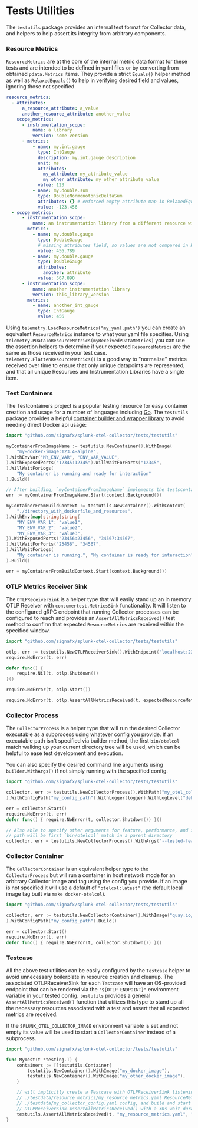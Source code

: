 # Tests Utilities

The `testutils` package provides an internal test format for Collector data, and helpers to help assert its integrity
from arbitrary components.

### Resource Metrics

`ResourceMetrics` are at the core of the internal metric data format for these tests and are intended to be defined
in yaml files or by converting from obtained `pdata.Metrics` items.  They provide a strict `Equals()` helper method as
well as `RelaxedEquals()` to help in verifying desired field and values, ignoring those not specified.

```yaml
resource_metrics:
  - attributes:
      a_resource_attribute: a_value
      another_resource_attribute: another_value
    scope_metrics:
      - instrumentation_scope:
          name: a library
          version: some version
      - metrics:
          - name: my.int.gauge
            type: IntGauge
            description: my.int.gauge description
            unit: ms
            attributes:
              my_attribute: my_attribute_value
              my_other_attribute: my_other_attribute_value
            value: 123
          - name: my.double.sum
            type: DoubleNonmonotonicDeltaSum
            attributes: {} # enforced empty attribute map in RelaxedEquals() (only point with no attributes matches)
            value: -123.456
  - scope_metrics:
      - instrumentation_scope:
          name: an instrumentation library from a different resource without attributes
        metrics:
          - name: my.double.gauge
            type: DoubleGauge
            # missing attributes field, so values are not compared in RelaxedEquals() (any attribute values are accepted)
            value: 456.789
          - name: my.double.gauge
            type: DoubleGauge
            attributes:
              another: attribute
            value: 567.890
      - instrumentation_scope:
          name: another instrumentation library
          version: this_library_version
        metrics:
          - name: another_int_gauge
            type: IntGauge
            value: 456
```

Using `telemetry.LoadResourceMetrics("my_yaml.path")` you can create an equivalent `ResourceMetrics` instance to what your yaml file specifies.
Using `telemetry.PDataToResourceMetrics(myReceivedPDataMetrics)` you can use the assertion helpers to determine if your expected
`ResourceMetrics` are the same as those received in your test case. `telemetry.FlattenResourceMetrics()` is a good way to "normalize"
metrics received over time to ensure that only unique datapoints are represented, and that all unique Resources and
Instrumentation Libraries have a single item.

### Test Containers

The Testcontainers project is a popular testing resource for easy container creation and usage for a number of languages
including [Go](https://github.com/testcontainers/testcontainers-go).  The `testutils` package provides a helpful [container
builder and wrapper library](./container.go) to avoid needing direct Docker api usage:

```go
import "github.com/signafx/splunk-otel-collector/tests/testutils"

myContainerFromImageName := testutils.NewContainer().WithImage(
	"my-docker-image:123.4-alpine",
).WithEnvVar("MY_ENV_VAR", "ENV_VAR_VALUE",
).WithExposedPorts("12345:12345").WillWaitForPorts("12345",
).WillWaitForLogs(
    "My container is running and ready for interaction"
).Build()

// After building, `myContainerFromImageName` implements the testscontainer.Container interface
err := myContainerFromImageName.Start(context.Background())

myContainerFromBuildContext := testutils.NewContainer().WithContext(
    "./directory_with_dockerfile_and_resources",
).WithEnv(map[string]string{
    "MY_ENV_VAR_1": "value1",
    "MY_ENV_VAR_2": "value2",
    "MY_ENV_VAR_3": "value3",
}).WithExposedPorts("23456:23456", "34567:34567",
).WillWaitForPorts("23456", "34567",
).WillWaitForLogs(
    "My container is running.", "My container is ready for interaction"
).Build()

err = myContainerFromBuildContext.Start(context.Background())
```

### OTLP Metrics Receiver Sink

The `OTLPReceiverSink` is a helper type that will easily stand up an in memory OTLP Receiver with
`consumertest.MetricsSink` functionality.  It will listen to the configured gRPC endpoint that running Collector
processes can be configured to reach and provides an `AssertAllMetricsReceived()` test method to confirm that expected
`ResourceMetrics` are received within the specified window.

```go
import "github.com/signafx/splunk-otel-collector/tests/testutils"

otlp, err := testutils.NewOTLPReceiverSink().WithEndpoint("localhost:23456").Build()
require.NoError(t, err)

defer func() {
    require.Nil(t, otlp.Shutdown())
}()

require.NoError(t, otlp.Start())

require.NoError(t, otlp.AssertAllMetricsReceived(t, expectedResourceMetrics, 10*time.Second))
```

### Collector Process

The `CollectorProcess` is a helper type that will run the desired Collector executable as a subprocess using whatever 
config you provide.  If an executable path isn't specified via builder method, the first `bin/otelcol` match walking up
your current directory tree will be used, which can be helpful to ease test development and execution.

You can also specify the desired command line arguments using `builder.WithArgs()` if not simply running with the
specified config.

```go
import "github.com/signafx/splunk-otel-collector/tests/testutils"

collector, err := testutils.NewCollectorProcess().WithPath("my_otel_collector_path",
).WithConfigPath("my_config_path").WithLogger(logger).WithLogLevel("debug").Build()

err = collector.Start()
require.NoError(t, err)
defer func() { require.NoError(t, collector.Shutdown()) }()

// Also able to specify other arguments for feature, performance, and soak testing.
// path will be first `bin/otelcol` match in a parent directory
collector, err = testutils.NewCollectorProcess().WithArgs("--tested-feature", "--etc").Build()
```

### Collector Container

The `CollectorContainer` is an equivalent helper type to the `CollectorProcess` but will run a container in host network
mode for an arbitrary Collector image and tag using the config you provide.  If an image is not specified it will use a default
of `"otelcol:latest"` (the default local image tag built via `make docker-otelcol`).

```go
import "github.com/signafx/splunk-otel-collector/tests/testutils"

collector, err := testutils.NewCollectorContainer().WithImage("quay.io/signalfx/splunk-otel-collector:latest",
).WithConfigPath("my_config_path").Build()

err = collector.Start()
require.NoError(t, err)
defer func() { require.NoError(t, collector.Shutdown()) }()
```

### Testcase

All the above test utilities can be easily configured by the `Testcase` helper to avoid unnecessary boilerplate in
resource creation and cleanup.  The associated OTLPReceiverSink for each `Testcase` will have an OS-provided
endpoint that can be rendered via the `"${OTLP_ENDPOINT}"` environment variable in your tested config. `testutils`
provides a general `AssertAllMetricsReceived()` function that utilizes this type to stand up all the necessary resources
associated with a test and assert that all expected metrics are received:

If the `SPLUNK_OTEL_COLLECTOR_IMAGE` environment variable is set and not empty its value will be used to start a
`CollectorContainer` instead of a subprocess.

```go
import "github.com/signafx/splunk-otel-collector/tests/testutils"

func MyTest(t *testing.T) {
    containers := []testutils.Container{
        testutils.NewContainer().WithImage("my_docker_image"),
        testutils.NewContainer().WithImage("my_other_docker_image"),
    }

    // will implicitly create a Testcase with OTLPReceiverSink listening at $OTLP_ENDPOINT,
    // ./testdata/resource_metrics/my_resource_metrics.yaml ResourceMetrics instance, CollectorProcess with
    // ./testdata/my_collector_config.yaml config, and build and start all specified containers before calling
    // OTLPReceiverSink.AssertAllMetricsReceived() with a 30s wait duration.
    testutils.AssertAllMetricsReceived(t, "my_resource_metrics.yaml", "my_collector_config.yaml", containers, nil)
}
```
